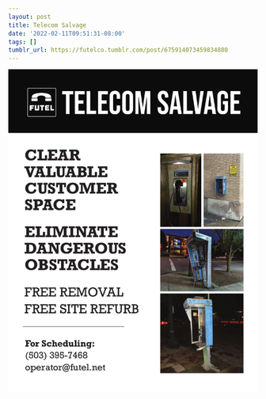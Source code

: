 ```yaml
---
layout: post
title: Telecom Salvage
date: '2022-02-11T09:51:31-08:00'
tags: []
tumblr_url: https://futelco.tumblr.com/post/675914073459834880
---
```

 ![](/images/blog/2f9fa1f3af992fc197934c351f0e7ceb439b6849.png)  
